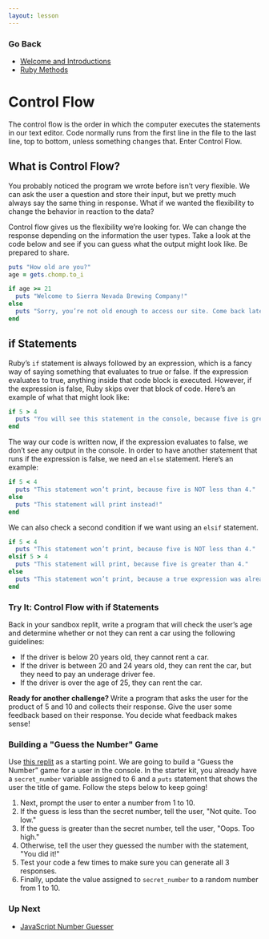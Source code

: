 ```yaml
---
layout: lesson
---
```


### Go Back

- [Welcome and Introductions](../)
- [Ruby Methods](../ruby-methods)

# Control Flow

The control flow is the order in which the computer executes the statements in our text editor. Code normally runs from the first line in the file to the last line, top to bottom, unless something changes that. Enter Control Flow.


## What is Control Flow?

You probably noticed the program we wrote before isn’t very flexible. We can ask the user a question and store their input, but we pretty much always say the same thing in response. What if we wanted the flexibility to change the behavior in reaction to the data?

Control flow gives us the flexibility we’re looking for. We can change the response depending on the information the user types. Take a look at the code below and see if you can guess what the output might look like. Be prepared to share.

```ruby
puts "How old are you?"
age = gets.chomp.to_i

if age >= 21
  puts "Welcome to Sierra Nevada Brewing Company!"
else
  puts "Sorry, you’re not old enough to access our site. Come back later!"
end
```

## if Statements

Ruby’s <code>if</code> statement is always followed by an expression, which is a fancy way of saying something that evaluates to true or false. If the expression evaluates to true, anything inside that code block is executed. However, if the expression is false, Ruby skips over that block of code. Here’s an example of what that might look like:

```ruby
if 5 > 4
  puts "You will see this statement in the console, because five is greater than four!"
end
```

The way our code is written now, if the expression evaluates to false, we don’t see any output in the console. In order to have another statement that runs if the expression is false, we need an <code>else</code> statement. Here’s an example:

```ruby
if 5 < 4
  puts "This statement won’t print, because five is NOT less than 4."
else
  puts "This statement will print instead!"
end
```

We can also check a second condition if we want using an <code>elsif</code> statement.

```ruby
if 5 < 4
  puts "This statement won’t print, because five is NOT less than 4."
elsif 5 > 4
  puts "This statement will print, because five is greater than 4."
else
  puts "This statement won’t print, because a true expression was already found!"
end
```

<div class="try-it-new">
  <h3>Try It: Control Flow with if Statements</h3>
  <p>Back in your sandbox replit, write a program that will check the user’s age and determine whether or not they can rent a car using the following guidelines:</p>
  <ul>
    <li>If the driver is below 20 years old, they cannot rent a car.</li>
    <li>If the driver is between 20 and 24 years old, they can rent the car, but they need to pay an underage driver fee.</li>
    <li>If the driver is over the age of 25, they can rent the car.</li>
  </ul>

  <p><strong>Ready for another challenge? </strong>Write a program that asks the user for the product of 5 and 10 and collects their response. Give the user some feedback based on their response. You decide what feedback makes sense!</p>

</div>

<div class="module-card fe-project-card">
  <h3>Building a "Guess the Number" Game</h3>
  <p>Use <a href="https://replit.com/@turingschool/ruby-number-guesser-starter#main.rb" target="blank">this replit</a> as a starting point. We are going to build a “Guess the Number” game for a user in the console. In the starter kit, you already have a <code>secret_number</code> variable assigned to 6 and a <code>puts</code> statement that shows the user the title of game. Follow the steps below to keep going!</p>
  <ol>
    <li>Next, prompt the user to enter a number from 1 to 10.</li>
    <li>If the guess is less than the secret number, tell the user, "Not quite. Too low."</li>
    <li>If the guess is greater than the secret number, tell the user, "Oops. Too high."</li>
    <li>Otherwise, tell the user they guessed the number with the statement, "You did it!"</li>
    <li>Test your code a few times to make sure you can generate all 3 responses.</li>
    <li>Finally, update the value assigned to <code>secret_number</code> to a random number from 1 to 10.</li>
  </ol>
</div>


### Up Next
- [JavaScript Number Guesser](../js-number-guesser)
